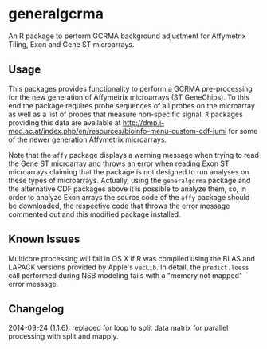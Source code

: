 generalgcrma
============

An R package to perform GCRMA background adjustment for Affymetrix Tiling, Exon and Gene ST microarrays.

Usage
-----

This packages provides functionality to perform a GCRMA pre-processing for the new generation of Affymetrix microarrays (ST GeneChips). To this end the package requires probe sequences of all probes on the microarray as well as a list of probes that measure non-specific signal.
`R` packages providing this data are available at http://dmp.i-med.ac.at/index.php/en/resources/bioinfo-menu-custom-cdf-jumi for some of the newer generation Affymetrix microarrays.

Note that the `affy` package displays a warning message when trying to read the Gene ST microarray and throws an error when reading Exon ST microarrays claiming that the package is not designed to run analyses on these types of microarrays. Actually, using the `generalgcrma` package and the alternative CDF packages above it is possible to analyze them, so, in order to analyze Exon arrays the source code of the `affy` package should be downloaded, the respective code that throws the error message commented out and this modified package installed.

Known Issues
------------

Multicore processing will fail in OS X if R was compiled using the BLAS and LAPACK versions provided by Apple's `vecLib`. In detail, the `predict.loess` call performed during NSB modeling fails with a "memory not mapped" error message.

Changelog
---------

2014-09-24 (1.1.6): replaced for loop to split data matrix for parallel processing with split and mapply.
